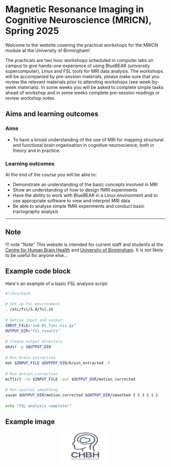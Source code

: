 # Magnetic Resonance Imaging in Cognitive Neuroscience (MRICN), Spring 2025

Welcome to the website covering the practical workshops for the MRICN module at the University of Birmingham! 

The practicals are two hour workshops scheduled in computer labs on campus to give hands-one experience of using BlueBEAR (university supercomputer), Linux and FSL tools for MRI data analysis. The workshops will be accompanied by pre-session materials, please make sure that you review the relevant materials prior to attending workshops (see week-by-week materials). In some weeks you will be asked to complete simple tasks ahead of workshop and in some weeks complete pre-session readings or review workshop notes.

## Aims and learning outcomes

### Aims
* To have a broad understanding of the use of MRI for mapping structural and functional brain organisation in cognitive neuroscience, both in theory and in practice.

### Learning outcomes
At the end of the course you will be able to:

* Demonstrate an understanding of the basic concepts involved in MRI
* Show an understanding of how to design fMRI experiments
* Have the ability to work with BlueBEAR in a Linux environment and to use appropriate software to view and interpret MRI data
* Be able to analyse simple fMRI experiments and conduct basic tractography analysis

---

## Note

!!! note "Note"
    This website is intended for current staff and students at the [Centre for Human Brain Health](https://www.birmingham.ac.uk/research/centre-for-human-brain-health/index.aspx) and [University of Birmingham](https://www.birmingham.ac.uk/). It is not likely to be useful for anyone else...

## Example code block

Here's an example of a basic FSL analysis script:

```bash
#!/bin/bash

# Set up FSL environment
. /etc/fsl/5.0/fsl.sh

# Define input and output
INPUT_FILE="sub-01_func.nii.gz"
OUTPUT_DIR="fsl_results"

# Create output directory
mkdir -p $OUTPUT_DIR

# Run brain extraction
bet $INPUT_FILE $OUTPUT_DIR/brain_extracted -F

# Run motion correction
mcflirt -in $INPUT_FILE -out $OUTPUT_DIR/motion_corrected

# Run spatial smoothing
susan $OUTPUT_DIR/motion_corrected $OUTPUT_DIR/smoothed 3 3 3 1 1 1

echo "FSL analysis complete!"
```

## Example image 

<p align="center">
  <img src="assets/images/chbh_logo.jpg" alt="CHBH Logo" width="150" height="100">
</p>